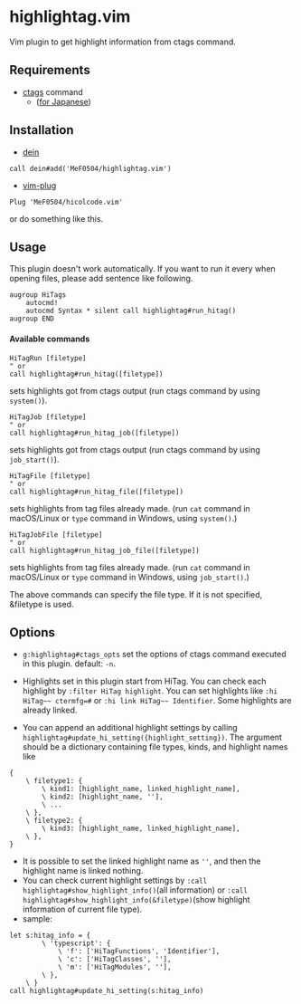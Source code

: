# highlightag.vim

Vim plugin to get highlight information from ctags command.

## Requirements

- [ctags](http://ctags.sourceforge.net/) command
    - ([for Japanese](https://hp.vector.co.jp/authors/VA025040/ctags/ctags_j.html))

## Installation

- [dein](https://github.com/Shougo/dein.vim)
```vim
call dein#add('MeF0504/highlightag.vim')
```
- [vim-plug](https://github.com/junegunn/vim-plug)
```vim
Plug 'MeF0504/hicolcode.vim'
```
or do something like this.

## Usage

This plugin doesn't work automatically. If you want to run it every when opening files, please add sentence like following.
```vim
augroup HiTags
    autocmd!
    autocmd Syntax * silent call highlightag#run_hitag()
augroup END
```

#### Available commands

```vim
HiTagRun [filetype]
" or
call highlightag#run_hitag([filetype])
```
 sets highlights got from ctags output (run ctags command by using `system()`).

```vim
HiTagJob [filetype]
" or
call highlightag#run_hitag_job([filetype])
```
 sets highlights got from ctags output (run ctags command by using `job_start()`).

```vim
HiTagFile [filetype]
" or
call highlightag#run_hitag_file([filetype])
```
 sets highlights from tag files already made. (run `cat` command in macOS/Linux or `type` command in Windows, using `system()`.)

```vim
HiTagJobFile [filetype]
" or
call highlightag#run_hitag_job_file([filetype])
```
 sets highlights from tag files already made. (run `cat` command in macOS/Linux or `type` command in Windows, using `job_start()`.)

The above commands can specify the file type. If it is not specified, &filetype is used.

## Options

- `g:highlightag#ctags_opts` set the options of ctags command executed in this plugin. default: `-n`.

- Highlights set in this plugin start from HiTag. You can check each highlight by `:filter HiTag highlight`. You can set highlights like `:hi HiTag~~ ctermfg=#` or `:hi link HiTag~~ Identifier`. Some highlights are already linked.

- You can append an additional highlight settings by calling `highlightag#update_hi_setting({highlight_setting})`. The argument should be a dictionary containing file types, kinds, and highlight names like
``` vim
{ 
    \ filetype1: {
        \ kind1: [highlight_name, linked_highlight_name],
        \ kind2: [highlight_name, ''],
        \ ...
    \ },
    \ filetype2: {
        \ kind3: [highlight_name, linked_highlight_name],
    \ },
}
```
- It is possible to set the linked highlight name as `''`, and then the highlight name is linked nothing.
- You can check current highlight settings by `:call highlightag#show_highlight_info()`(all information) or `:call highlightag#show_highlight_info(&filetype)`(show highlight information of current file type).
- sample:
``` vim
let s:hitag_info = {
        \ 'typescript': {
            \ 'f': ['HiTagFunctions', 'Identifier'],
            \ 'c': ['HiTagClasses', ''],
            \ 'm': ['HiTagModules', ''],
        \ },
    \ }
call highlightag#update_hi_setting(s:hitag_info)
```

